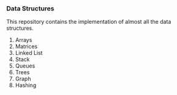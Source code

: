 ### Data Structures
This repository contains the implementation of almost all the data structures.

1. Arrays
2. Matrices
3. Linked List
4. Stack
5. Queues
6. Trees
7. Graph 
8. Hashing